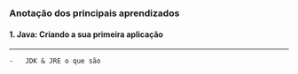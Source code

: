 ### Anotação dos principais aprendizados

#### 1. Java: Criando a sua primeira aplicação

---

    -   JDK & JRE o que são